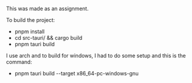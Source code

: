 This was made as an assignment.

To build the project:
- pnpm install
- cd src-tauri/ && cargo build
- pnpm tauri build

I use arch and to build for windows, I had to do some setup and this is the command:
- pnpm tauri build --target x86_64-pc-windows-gnu
